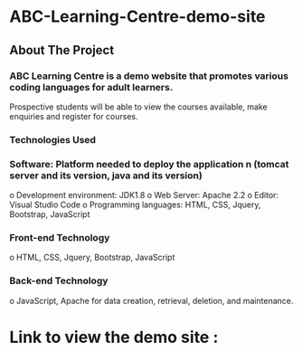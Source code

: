 # ABC-Learning-Centre-demo-site

## About The Project

### ABC Learning Centre is a demo website that promotes various coding languages for adult learners. 
Prospective students will be able to view the courses available, make enquiries and register for courses. 

### Technologies Used

### Software: Platform needed to deploy the application n (tomcat server and its version, java and its version)
o	Development environment: JDK1.8
o	Web Server: Apache 2.2
o	Editor: Visual Studio Code
o	Programming languages: HTML, CSS, Jquery, Bootstrap, JavaScript


### Front-end Technology
o	HTML, CSS, Jquery, Bootstrap, JavaScript

### Back-end Technology
o	JavaScript, Apache for data creation, retrieval, deletion, and maintenance.

# Link to view the demo site : 
